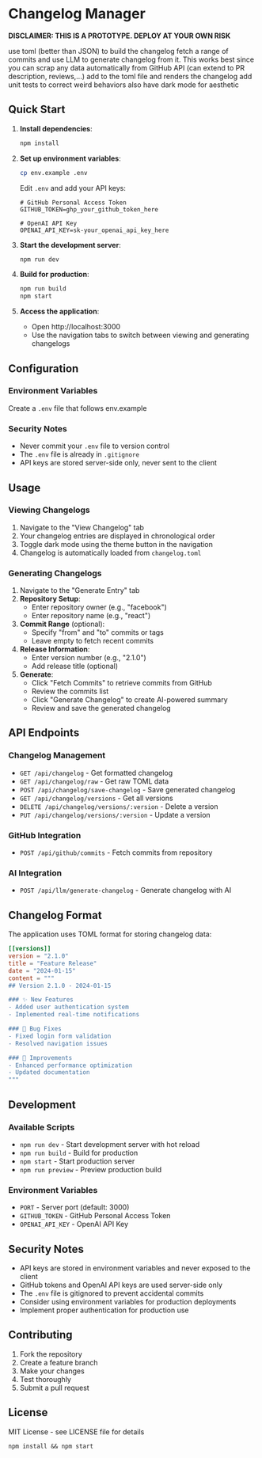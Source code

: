 # Changelog Manager
**DISCLAIMER: THIS IS A PROTOTYPE. DEPLOY AT YOUR OWN RISK**

use toml (better than JSON) to build the changelog
fetch a range of commits and use LLM to generate changelog from it. This works best since you can scrap any data automatically from GitHub API (can extend to PR description, reviews,...)
add to the toml file and renders the changelog
add unit tests to correct weird behaviors
also have dark mode for aesthetic

## Quick Start

1. **Install dependencies**:
   ```bash
   npm install
   ```

2. **Set up environment variables**:
   ```bash
   cp env.example .env
   ```
   
   Edit `.env` and add your API keys:
   ```env
   # GitHub Personal Access Token
   GITHUB_TOKEN=ghp_your_github_token_here
   
   # OpenAI API Key
   OPENAI_API_KEY=sk-your_openai_api_key_here
   ```

3. **Start the development server**:
   ```bash
   npm run dev
   ```

4. **Build for production**:
   ```bash
   npm run build
   npm start
   ```

5. **Access the application**:
   - Open http://localhost:3000
   - Use the navigation tabs to switch between viewing and generating changelogs

## Configuration

### Environment Variables

Create a `.env` file that follows env.example

### Security Notes
- Never commit your `.env` file to version control
- The `.env` file is already in `.gitignore`
- API keys are stored server-side only, never sent to the client

## Usage

### Viewing Changelogs
1. Navigate to the "View Changelog" tab
2. Your changelog entries are displayed in chronological order
3. Toggle dark mode using the theme button in the navigation
4. Changelog is automatically loaded from `changelog.toml`

### Generating Changelogs
1. Navigate to the "Generate Entry" tab
2. **Repository Setup**:
   - Enter repository owner (e.g., "facebook")
   - Enter repository name (e.g., "react")
3. **Commit Range** (optional):
   - Specify "from" and "to" commits or tags
   - Leave empty to fetch recent commits
4. **Release Information**:
   - Enter version number (e.g., "2.1.0")
   - Add release title (optional)
5. **Generate**:
   - Click "Fetch Commits" to retrieve commits from GitHub
   - Review the commits list
   - Click "Generate Changelog" to create AI-powered summary
   - Review and save the generated changelog

## API Endpoints

### Changelog Management
- `GET /api/changelog` - Get formatted changelog
- `GET /api/changelog/raw` - Get raw TOML data
- `POST /api/changelog/save-changelog` - Save generated changelog
- `GET /api/changelog/versions` - Get all versions
- `DELETE /api/changelog/versions/:version` - Delete a version
- `PUT /api/changelog/versions/:version` - Update a version

### GitHub Integration
- `POST /api/github/commits` - Fetch commits from repository

### AI Integration
- `POST /api/llm/generate-changelog` - Generate changelog with AI

## Changelog Format

The application uses TOML format for storing changelog data:

```toml
[[versions]]
version = "2.1.0"
title = "Feature Release"
date = "2024-01-15"
content = """
## Version 2.1.0 - 2024-01-15

### ✨ New Features
- Added user authentication system
- Implemented real-time notifications

### 🐛 Bug Fixes
- Fixed login form validation
- Resolved navigation issues

### 🔧 Improvements
- Enhanced performance optimization
- Updated documentation
"""
```

## Development

### Available Scripts
- `npm run dev` - Start development server with hot reload
- `npm run build` - Build for production
- `npm start` - Start production server
- `npm run preview` - Preview production build

### Environment Variables
- `PORT` - Server port (default: 3000)
- `GITHUB_TOKEN` - GitHub Personal Access Token
- `OPENAI_API_KEY` - OpenAI API Key

## Security Notes

- API keys are stored in environment variables and never exposed to the client
- GitHub tokens and OpenAI API keys are used server-side only
- The `.env` file is gitignored to prevent accidental commits
- Consider using environment variables for production deployments
- Implement proper authentication for production use

## Contributing

1. Fork the repository
2. Create a feature branch
3. Make your changes
4. Test thoroughly
5. Submit a pull request

## License

MIT License - see LICENSE file for details

```
npm install && npm start